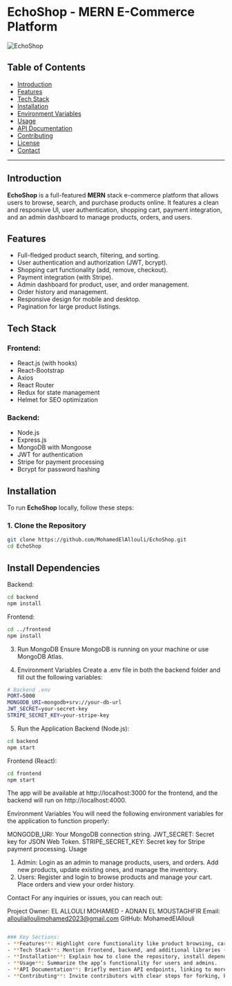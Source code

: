 # EchoShop - MERN E-Commerce Platform

![EchoShop](https://your-image-url.com/logo.png) <!-- Add a relevant logo or image for your project -->

## Table of Contents

- [Introduction](#introduction)
- [Features](#features)
- [Tech Stack](#tech-stack)
- [Installation](#installation)
- [Environment Variables](#environment-variables)
- [Usage](#usage)
- [API Documentation](#api-documentation)
- [Contributing](#contributing)
- [License](#license)
- [Contact](#contact)

---

## Introduction

**EchoShop** is a full-featured **MERN** stack e-commerce platform that allows users to browse, search, and purchase products online. It features a clean and responsive UI, user authentication, shopping cart, payment integration, and an admin dashboard to manage products, orders, and users.

## Features

- Full-fledged product search, filtering, and sorting.
- User authentication and authorization (JWT, bcrypt).
- Shopping cart functionality (add, remove, checkout).
- Payment integration (with Stripe).
- Admin dashboard for product, user, and order management.
- Order history and management.
- Responsive design for mobile and desktop.
- Pagination for large product listings.

## Tech Stack

### Frontend:
- React.js (with hooks)
- React-Bootstrap
- Axios
- React Router
- Redux for state management
- Helmet for SEO optimization

### Backend:
- Node.js
- Express.js
- MongoDB with Mongoose
- JWT for authentication
- Stripe for payment processing
- Bcrypt for password hashing

## Installation

To run **EchoShop** locally, follow these steps:

### 1. Clone the Repository
```bash
git clone https://github.com/MohamedElAllouli/EchoShop.git
cd EchoShop

```
## Install Dependencies


Backend:
```bash
cd backend
npm install
```
Frontend:

```bash
cd ../frontend
npm install
```

3. Run MongoDB
Ensure MongoDB is running on your machine or use MongoDB Atlas.

4. Environment Variables
Create a .env file in both the backend folder and fill out the following variables:

```bash
# Backend .env
PORT=5000
MONGODB_URI=mongodb+srv://your-db-url
JWT_SECRET=your-secret-key
STRIPE_SECRET_KEY=your-stripe-key
```
5. Run the Application
Backend (Node.js):
```bash
cd backend
npm start
```
Frontend (React):
```bash
cd frontend
npm start
```
The app will be available at http://localhost:3000 for the frontend, and the backend will run on http://localhost:4000.

Environment Variables
You will need the following environment variables for the application to function properly:

MONGODB_URI: Your MongoDB connection string.
JWT_SECRET: Secret key for JSON Web Token.
STRIPE_SECRET_KEY: Secret key for Stripe payment processing.
Usage
1. Admin:
Login as an admin to manage products, users, and orders.
Add new products, update existing ones, and manage the inventory.
2. Users:
Register and login to browse products and manage your cart.
Place orders and view your order history.




Contact
For any inquiries or issues, you can reach out:

Project Owner: EL ALLOULI MOHAMED - ADNAN EL MOUSTAGHFIR
Email: alloulialloulimohamed2023@gmail.com
GitHub: MohamedElAllouli

```bash

### Key Sections:
- **Features**: Highlight core functionality like product browsing, cart, and admin features.
- **Tech Stack**: Mention frontend, backend, and additional libraries (React, Redux, Node.js, MongoDB, etc.).
- **Installation**: Explain how to clone the repository, install dependencies, set up environment variables, and run the project.
- **Usage**: Summarize the app’s functionality for users and admins.
- **API Documentation**: Briefly mention API endpoints, linking to more detailed docs if needed.
- **Contributing**: Invite contributors with clear steps for forking, branching, and pull requests.

